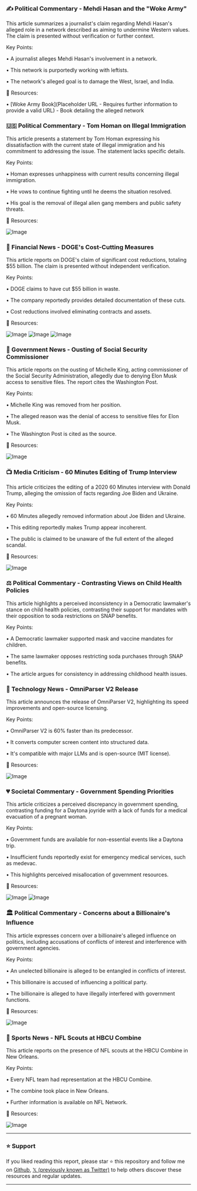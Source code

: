 ### ✍️ Political Commentary -  Mehdi Hasan and the "Woke Army"

This article summarizes a journalist's claim regarding Mehdi Hasan's alleged role in a network described as aiming to undermine Western values.  The claim is presented without verification or further context.

Key Points:

• A journalist alleges Mehdi Hasan's involvement in a network.


• This network is purportedly working with leftists.


• The network's alleged goal is to damage the West, Israel, and India.



🔗 Resources:

• [Woke Army Book](Placeholder URL -  Requires further information to provide a valid URL) - Book detailing the alleged network


### 🇺🇸 Political Commentary - Tom Homan on Illegal Immigration

This article presents a statement by Tom Homan expressing his dissatisfaction with the current state of illegal immigration and his commitment to addressing the issue.  The statement lacks specific details.

Key Points:

• Homan expresses unhappiness with current results concerning illegal immigration.


• He vows to continue fighting until he deems the situation resolved.


• His goal is the removal of illegal alien gang members and public safety threats.



🔗 Resources:

![Image](https://pbs.twimg.com/ext_tw_video_thumb/1891583249010376704/pu/img/gcHQp542RNXSNH4U?format=jpg&name=240x240)


### 🤖 Financial News - DOGE's Cost-Cutting Measures

This article reports on DOGE's claim of significant cost reductions, totaling $55 billion.  The claim is presented without independent verification.

Key Points:

• DOGE claims to have cut $55 billion in waste.


•  The company reportedly provides detailed documentation of these cuts.


•  Cost reductions involved eliminating contracts and assets.



🔗 Resources:

![Image](https://pbs.twimg.com/ext_tw_video_thumb/1891694082189062144/pu/img/Z1LCdamu9iPFJ2gt.jpg)
![Image](https://pbs.twimg.com/media/GkCjYBcXgAAvdch?format=png&name=360x360)
![Image](https://pbs.twimg.com/media/GkCjfTTWYAAyZ1d?format=png&name=240x240)


### 🚨 Government News - Ousting of Social Security Commissioner

This article reports on the ousting of Michelle King, acting commissioner of the Social Security Administration, allegedly due to denying Elon Musk access to sensitive files.  The report cites the Washington Post.

Key Points:

• Michelle King was removed from her position.


•  The alleged reason was the denial of access to sensitive files for Elon Musk.


• The Washington Post is cited as the source.


🔗 Resources:

![Image](https://pbs.twimg.com/media/GkCHvnJW0AAnrxn?format=jpg&name=small)


### 📺 Media Criticism - 60 Minutes Editing of Trump Interview

This article criticizes the editing of a 2020 60 Minutes interview with Donald Trump, alleging the omission of facts regarding Joe Biden and Ukraine.

Key Points:

• 60 Minutes allegedly removed information about Joe Biden and Ukraine.


• This editing reportedly makes Trump appear incoherent.


• The public is claimed to be unaware of the full extent of the alleged scandal.



🔗 Resources:

![Image](https://pbs.twimg.com/amplify_video_thumb/1891550269340614656/img/tKk6b9pFF4J4b65F.jpg)


### ⚖️ Political Commentary -  Contrasting Views on Child Health Policies

This article highlights a perceived inconsistency in a Democratic lawmaker's stance on child health policies, contrasting their support for mandates with their opposition to soda restrictions on SNAP benefits.

Key Points:

• A Democratic lawmaker supported mask and vaccine mandates for children.


• The same lawmaker opposes restricting soda purchases through SNAP benefits.


•  The article argues for consistency in addressing childhood health issues.


### 🤖 Technology News - OmniParser V2 Release

This article announces the release of OmniParser V2, highlighting its speed improvements and open-source licensing.

Key Points:

• OmniParser V2 is 60% faster than its predecessor.


• It converts computer screen content into structured data.


• It's compatible with major LLMs and is open-source (MIT license).



🔗 Resources:

![Image](https://pbs.twimg.com/ext_tw_video_thumb/1891669230480678912/pu/img/KaiyPjmZdY6VdJwT.jpg)


### 💔 Societal Commentary - Government Spending Priorities

This article criticizes a perceived discrepancy in government spending, contrasting funding for a Daytona joyride with a lack of funds for a medical evacuation of a pregnant woman.

Key Points:

•  Government funds are available for non-essential events like a Daytona trip.


•  Insufficient funds reportedly exist for emergency medical services, such as medevac.


• This highlights perceived misallocation of government resources.


🔗 Resources:

![Image](https://pbs.twimg.com/media/GkCIjibWsAA8990?format=jpg&name=small)
![Image](https://pbs.twimg.com/media/GkCIjifXkAAXH1Q?format=jpg&name=small)


### 🏛️ Political Commentary - Concerns about a Billionaire's Influence

This article expresses concern over a billionaire's alleged influence on politics, including accusations of conflicts of interest and interference with government agencies.

Key Points:

•  An unelected billionaire is alleged to be entangled in conflicts of interest.


• This billionaire is accused of influencing a political party.


• The billionaire is alleged to have illegally interfered with government functions.



🔗 Resources:

![Image](https://pbs.twimg.com/amplify_video_thumb/1891621447694450688/img/0ZSeE20N9qaB01iz.jpg)


### 🏈 Sports News - NFL Scouts at HBCU Combine

This article reports on the presence of NFL scouts at the HBCU Combine in New Orleans.

Key Points:

• Every NFL team had representation at the HBCU Combine.


• The combine took place in New Orleans.


• Further information is available on NFL Network.


🔗 Resources:

![Image](https://pbs.twimg.com/media/GkBnk-YWEAA2wRD?format=jpg&name=small)


---

### ⭐️ Support

If you liked reading this report, please star ⭐️ this repository and follow me on [Github](https://github.com/Drix10), [𝕏 (previously known as Twitter)](https://x.com/DRIX_10_) to help others discover these resources and regular updates.

---